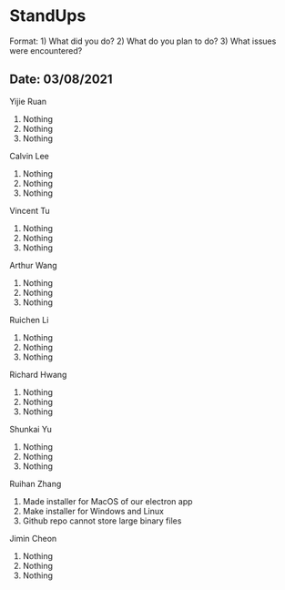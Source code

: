# StandUps

Format: 1) What did you do? 2) What do you plan to do? 3) What issues were encountered?

## Date: 03/08/2021

Yijie Ruan 
1. Nothing
2. Nothing
3. Nothing

Calvin Lee
1. Nothing
2. Nothing
3. Nothing

Vincent Tu
1. Nothing
2. Nothing
3. Nothing

Arthur Wang
1. Nothing
2. Nothing
3. Nothing

Ruichen Li
1. Nothing
2. Nothing
3. Nothing

Richard Hwang
1. Nothing
2. Nothing
3. Nothing

Shunkai Yu
1. Nothing
2. Nothing
3. Nothing

Ruihan Zhang
1. Made installer for MacOS of our electron app
2. Make installer for Windows and Linux
3. Github repo cannot store large binary files

Jimin Cheon 
1. Nothing
2. Nothing
3. Nothing
